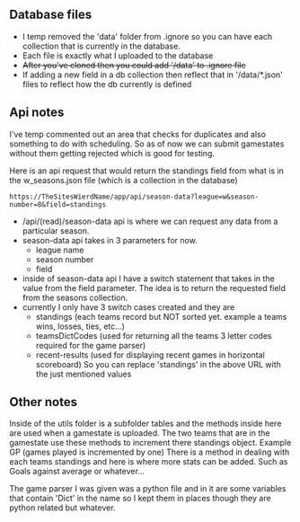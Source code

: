 ## Database files

- I temp removed the 'data' folder from .ignore so you can have each collection that is currently in the database.
- Each file is exactly what I uploaded to the database
- ~~After you've cloned then you could add '/data' to .ignore file~~
- If adding a new field in a db collection then reflect that in '/data/\*.json' files to reflect how the db currently is defined

## Api notes

I've temp commented out an area that checks for duplicates and also something to do with scheduling. So as of now we can submit gamestates without them getting rejected which is good for testing.

Here is an api request that would return the standings field from what is in the w_seasons.json file (which is a collection in the database)

```
https://TheSitesWierdName/app/api/season-data?league=w&season-number=8&field=standings
```

- /api/(read)/season-data api is where we can request any data from a particular season.
- season-data api takes in 3 parameters for now.
  - league name
  - season number
  - field
- inside of season-data api I have a switch statement that takes in the value from the field parameter. The idea is to return the requested field from the seasons collection.
- currently I only have 3 switch cases created and they are
  - standings (each teams record but NOT sorted yet. example a teams wins, losses, ties, etc...)
  - teamsDictCodes (used for returning all the teams 3 letter codes required for the game parser)
  - recent-results (used for displaying recent games in horizontal scoreboard)
    So you can replace 'standings' in the above URL with the just mentioned values

## Other notes

Inside of the utils folder is a subfolder tables and the methods inside here are used when a gamestate is uploaded. The two teams that are in the gamestate use these methods to increment there standings object. Example GP (games played is incremented by one) There is a method in dealing with each teams standings and here is where more stats can be added. Such as Goals against average or whatever...

The game parser I was given was a python file and in it are some variables that contain 'Dict' in the name so I kept them in places though they are python related but whatever.
